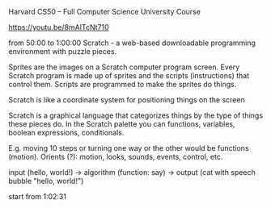 Harvard CS50 – Full Computer Science University Course

https://youtu.be/8mAITcNt710

from 50:00 to 1:00:00
Scratch - a web-based downloadable programming environment with puzzle pieces. 

Sprites are the images on a Scratch computer program screen. Every Scratch program is made up of sprites and the scripts (instructions) that control them. Scripts are programmed to make the sprites do things.

Scratch is like a coordinate system for positioning things on the screen

Scratch is a graphical language that categorizes things by the type of things these pieces do. In the Scratch palette you can functions, variables, boolean expressions, conditionals.

E.g. moving 10 steps or turning one way or the other would be functions (motion). Orients (?): motion, looks, sounds, events, control, etc.

input (hello, world!) -> algorithm (function: say) -> output (cat with speech bubble "hello, world!")

start from 1:02:31
